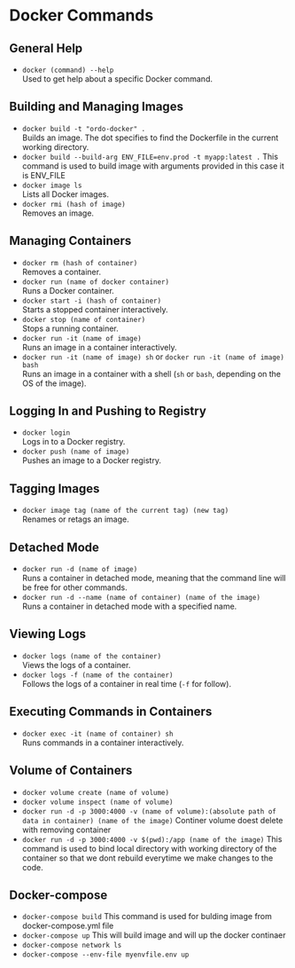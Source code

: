 # Docker Commands

## General Help
- `docker (command) --help`  
  Used to get help about a specific Docker command.

## Building and Managing Images
- `docker build -t "ordo-docker" .`  
  Builds an image. The dot specifies to find the Dockerfile in the current working directory.
- `docker build --build-arg ENV_FILE=env.prod -t myapp:latest .`
  This command is used to build image with arguments provided in this case it is ENV_FILE
- `docker image ls`  
  Lists all Docker images.
- `docker rmi (hash of image)`  
  Removes an image.

## Managing Containers
- `docker rm (hash of container)`  
  Removes a container.
- `docker run (name of docker container)`  
  Runs a Docker container.
- `docker start -i (hash of container)`  
  Starts a stopped container interactively.
- `docker stop (name of container)`  
  Stops a running container.
- `docker run -it (name of image)`  
  Runs an image in a container interactively.
- `docker run -it (name of image) sh` or `docker run -it (name of image) bash`  
  Runs an image in a container with a shell (`sh` or `bash`, depending on the OS of the image).

## Logging In and Pushing to Registry
- `docker login`  
  Logs in to a Docker registry.
- `docker push (name of image)`  
  Pushes an image to a Docker registry.

## Tagging Images
- `docker image tag (name of the current tag) (new tag)`  
  Renames or retags an image.

## Detached Mode
- `docker run -d (name of image)`  
  Runs a container in detached mode, meaning that the command line will be free for other commands.
- `docker run -d --name (name of container) (name of the image)`  
  Runs a container in detached mode with a specified name.

## Viewing Logs
- `docker logs (name of the container)`  
  Views the logs of a container.
- `docker logs -f (name of the container)`  
  Follows the logs of a container in real time (`-f` for follow).

## Executing Commands in Containers
- `docker exec -it (name of container) sh`  
  Runs commands in a container interactively.

## Volume of Containers
- `docker volume create (name of volume)`  
- `docker volume inspect (name of volume)`
- `docker run -d -p 3000:4000 -v (name of volume):(absolute path of data in container) (name of the image)`
  Continer volume doest delete with removing container
- `docker run -d -p 3000:4000 -v $(pwd):/app (name of the image)`
  This command is used to bind local directory with working directory of the container so that we dont rebuild everytime we make changes to the code.
## Docker-compose
- `docker-compose build`
  This command is used for bulding image from docker-compose.yml file
- `docker-compose up`
  This will build image and will up the docker continaer
- `docker-compose network ls`
- `docker-compose --env-file myenvfile.env up`
  
